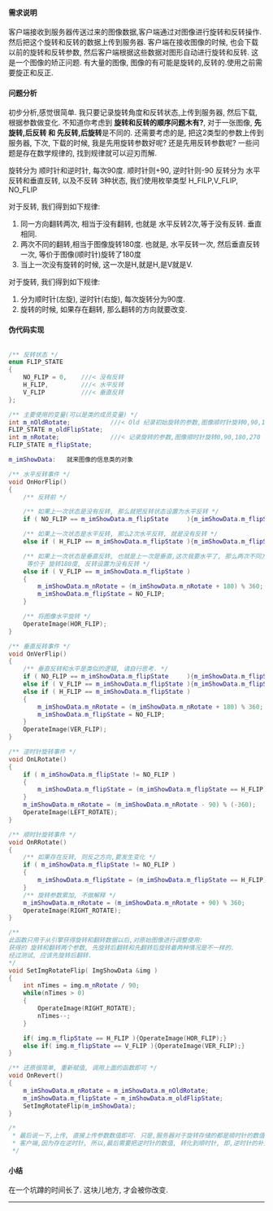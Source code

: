 #### 需求说明

客户端接收到服务器传送过来的图像数据,客户端通过对图像进行旋转和反转操作. 然后把这个旋转和反转的数据上传到服务器. 客户端在接收图像的时候, 也会下载以前的旋转和反转参数, 然后客户端根据这些数据对图形自动进行旋转和反转. 这是一个图像的矫正问题. 有大量的图像, 图像的有可能是旋转的,反转的.使用之前需要旋正和反正.

#### 问题分析

初步分析,感觉很简单. 我只要记录旋转角度和反转状态,上传到服务器, 然后下载,根据参数做变化. 不知道你考虑到 **旋转和反转的顺序问题木有?**, 对于一张图像, **先旋转,后反转 和 先反转,后旋转**是不同的. 还需要考虑的是, 把这2类型的参数上传到服务器, 下次, 下载的时候, 我是先用旋转参数好呢? 还是先用反转参数呢?  一些问题是存在数学规律的, 找到规律就可以迎刃而解.

旋转分为 顺时针和逆时针, 每次90度. 顺时针则+90, 逆时针则-90
反转分为 水平反转和垂直反转, 以及不反转 3种状态, 我们使用枚举类型 H_FILP,V_FLIP, NO_FLIP

对于反转, 我们得到如下规律:
1. 同一方向翻转两次, 相当于没有翻转, 也就是 水平反转2次,等于没有反转. 垂直相同.
2. 两次不同的翻转,相当于图像旋转180度. 也就是, 水平反转一次, 然后垂直反转一次, 等价于图像(顺时针)旋转了180度
3. 当上一次没有旋转的时候, 这一次是H,就是H,是V就是V.

对于旋转, 我们得到如下规律:
1. 分为顺时针(左旋), 逆时针(右旋), 每次旋转分为90度.
2. 旋转的时候, 如果存在翻转, 那么翻转的方向就要改变.

#### 伪代码实现

```cpp

/** 反转状态 */
enum FLIP_STATE
{
    NO_FLIP = 0,    ///< 没有反转
    H_FLIP,         ///< 水平反转
    V_FLIP          ///< 垂直反转
};

/** 主要使用的变量(可以是类的成员变量) */
int m_nOldRotate;           ///< Old 纪录初始旋转的参数,图像顺时针旋转0,90,180,270, 用于旋转和翻转的还原
FLIP_STATE m_oldFlipState;
int m_nRotate;              ///< 记录旋转的参数,图像顺时针旋转0,90,180,270
FLIP_STATE m_flipState;

m_imShowData:   就来图像的信息类的对象

/** 水平反转事件 */
void OnHorFlip()
{
    /** 反转前 */

    /** 如果上一次状态是没有反转, 那么就把反转状态设置为水平反转 */
    if ( NO_FLIP == m_imShowData.m_flipState     ){m_imShowData.m_flipState = H_FLIP;}

    /** 如果上一次状态是水平反转, 那么2次水平反转, 就是没有反转 */
    else if ( H_FLIP == m_imShowData.m_flipState ){m_imShowData.m_flipState = NO_FLIP;}

    /** 如果上一次状态是垂直反转, 也就是上一次是垂直,这次我要水平了, 那么两次不同方向的反转,
     等价于 旋转180度, 反转设置为没有反转 */
    else if ( V_FLIP == m_imShowData.m_flipState )
    {
        m_imShowData.m_nRotate = (m_imShowData.m_nRotate + 180) % 360;
        m_imShowData.m_flipState = NO_FLIP;
    }

    /** 将图像水平旋转 */
    OperateImage(HOR_FLIP);
}

/** 垂直反转事件 */
void OnVerFlip()
{
    /** 垂直反转和水平是类似的逻辑, 请自行思考. */
    if ( NO_FLIP == m_imShowData.m_flipState     ){m_imShowData.m_flipState = V_FLIP;}
    else if ( V_FLIP == m_imShowData.m_flipState ){m_imShowData.m_flipState = NO_FLIP;}
    else if ( H_FLIP == m_imShowData.m_flipState )
    {
        m_imShowData.m_nRotate = (m_imShowData.m_nRotate + 180) % 360;
        m_imShowData.m_flipState = NO_FLIP;
    }
    OperateImage(VER_FLIP);
}

/** 逆时针旋转事件 */
void OnLRotate() 
{
    if ( m_imShowData.m_flipState != NO_FLIP )
    {
        m_imShowData.m_flipState = (m_imShowData.m_flipState == H_FLIP) ? V_FLIP : H_FLIP;
    }
    m_imShowData.m_nRotate = (m_imShowData.m_nRotate - 90) % (-360);
    OperateImage(LEFT_ROTATE);
}

/** 顺时针旋转事件 */
void OnRRotate() 
{
    /** 如果存在反转, 则反之方向,要发生变化 */
    if ( m_imShowData.m_flipState != NO_FLIP )
    {
        m_imShowData.m_flipState = (m_imShowData.m_flipState == H_FLIP) ? V_FLIP : H_FLIP;
    }
    /** 旋转参数累加, 不做解释 */
    m_imShowData.m_nRotate = (m_imShowData.m_nRotate + 90) % 360;
    OperateImage(RIGHT_ROTATE);
}

/** 
此函数只用于从引擎获得旋转和翻转数据以后,对原始图像进行调整使用:
获得的 旋转和翻转两个参数, 先旋转后翻转和先翻转后旋转着两种情况是不一样的.
经过测试, 应该先旋转后翻转.
*/
void SetImgRotateFlip( ImgShowData &img )
{
    int nTimes = img.m_nRotate / 90;
    while(nTimes > 0)
    {
        OperateImage(RIGHT_ROTATE);
        nTimes--;
    }

    if( img.m_flipState == H_FLIP ){OperateImage(HOR_FLIP);}
    else if( img.m_flipState == V_FLIP ){OperateImage(VER_FLIP);}
}

/** 还原很简单, 重新赋值, 调用上面的函数即可 */
void OnRevert()
{
    m_imShowData.m_nRotate = m_imShowData.m_nOldRotate;
    m_imShowData.m_flipState = m_imShowData.m_oldFlipState;
    SetImgRotateFlip(m_imShowData);
}

/*
 * 最后说一下,上传, 直接上传参数数值即可. 只是,服务器对于旋转存储的都是顺时针的数值, 也就是0,90,180,270. 
 * 客户端,因为存在逆时针, 所以,最后需要把逆时针的数值, 转化到顺时针, 即,逆时针的补角即可.
 */
```

#### 小结

在一个坑蹲的时间长了. 这块儿地方, 才会被你改变.

---


